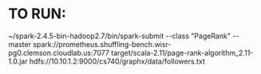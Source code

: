 # TO RUN:

~/spark-2.4.5-bin-hadoop2.7/bin/spark-submit --class "PageRank" --master spark://prometheus.shuffling-bench.wisr-pg0.clemson.cloudlab.us:7077 target/scala-2.11/page-rank-algorithm_2.11-1.0.jar hdfs://10.10.1.2:9000/cs740/graphx/data/followers.txt
